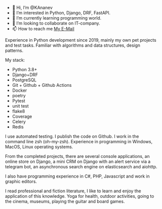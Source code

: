 - 👋 Hi, I’m @KAnanev
- 👀 I’m interested in Python, Django, DRF, FastAPI.
- 🌱 I’m currently learning programming world.
- 💞️ I’m looking to collaborate on IT-company.
- 📫 How to reach me [My E-Mail](mailto:ananevdeveloper@yandex.ru)

Experience in Python development since 2019, mainly my own pet projects and test tasks. Familiar with algorithms and data structures, design patterns.

My stack:
- Python 3.8+
- Django+DRF
- PostgreSQL
- Git + Github + Github Actions
- Docker
- poetry
- Pytest
- unit test
- flake8
- Coverage
- Celery
- Redis

I use automated testing. I publish the code on Github. I work in the command line zsh (oh-my-zsh).
Experience in programming in Windows, MacOS, Linux operating systems.

From the completed projects, there are several console applications, an online store on Django, a mini CRM on Django with an alert service via a telegram bot, an asynchronous search engine on elasticsearch and aiohttp.

I also have programming experience in C#, PHP, Javascript and work in graphic editors.

I read professional and fiction literature, I like to learn and enjoy the application of this knowledge. Yoga for health, outdoor activities, going to the cinema, museums, playing the guitar and board games.

<!---
KAnanev/KAnanev is a ✨ special ✨ repository because its `README.md` (this file) appears on your GitHub profile.
You can click the Preview link to take a look at your changes.
--->
